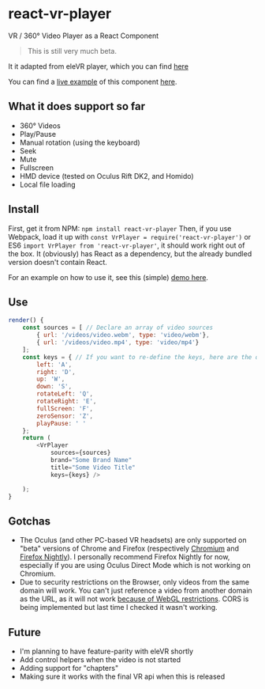 # react-vr-player
VR / 360° Video Player as a React Component

> This is still very much beta.

It it adapted from eleVR player, which you can find [here](https://github.com/hawksley/eleVR-Web-Player)

You can find a [live example](https://antoinejaussoin.github.io/) of this component [here](https://antoinejaussoin.github.io/).

## What it does support so far

- 360° Videos
- Play/Pause
- Manual rotation (using the keyboard)
- Seek
- Mute
- Fullscreen
- HMD device (tested on Oculus Rift DK2, and Homido)
- Local file loading

## Install

First, get it from NPM:
`npm install react-vr-player`
Then, if you use Webpack, load it up with `const VrPlayer = require('react-vr-player')` or ES6 `import VrPlayer from 'react-vr-player'`, it should work right out of the box.
It (obviously) has React as a dependency, but the already bundled version doesn't contain React.

For an example on how to use it, see this (simple) [demo here](https://github.com/antoinejaussoin/antoinejaussoin.github.io).

## Use

```javascript
render() {
    const sources = [ // Declare an array of video sources
        { url: '/videos/video.webm', type: 'video/webm'},
        { url: '/videos/video.mp4', type: 'video/mp4'}
    ];
    const keys = { // If you want to re-define the keys, here are the defaults
        left: 'A',
        right: 'D',
        up: 'W',
        down: 'S',
        rotateLeft: 'Q',
        rotateRight: 'E',
        fullScreen: 'F',
        zeroSensor: 'Z',
        playPause: ' '
    };
    return (
        <VrPlayer
            sources={sources}
            brand="Some Brand Name"
            title="Some Video Title"
            keys={keys} />

    );
}
```

## Gotchas

- The Oculus (and other PC-based VR headsets) are only supported on "beta" versions of Chrome and Firefox (respectively [Chromium](https://drive.google.com/folderview?id=0BzudLt22BqGRbW9WTHMtOWMzNjQ) and [Firefox Nightly](http://mozvr.com/downloads/)). I personally recommend Firefox Nightly for now, especially if you are using Oculus Direct Mode which is not working on Chromium.
- Due to security restrictions on the Browser, only videos from the same domain will work. You can't just reference a video from another domain as the URL, as it will not work [because of WebGL restrictions](https://developer.mozilla.org/en-US/docs/Web/API/WebGL_API/Tutorial/Using_textures_in_WebGL). CORS is being implemented but last time I checked it wasn't working.

## Future

- I'm planning to have feature-parity with eleVR shortly
- Add control helpers when the video is not started
- Adding support for "chapters"
- Making sure it works with the final VR api when this is released
